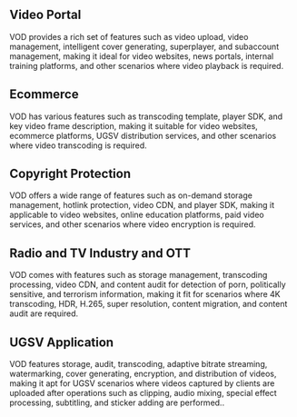 ## Video Portal
VOD provides a rich set of features such as video upload, video management, intelligent cover generating, superplayer, and subaccount management, making it ideal for video websites, news portals, internal training platforms, and other scenarios where video playback is required.

## Ecommerce
VOD has various features such as transcoding template, player SDK, and key video frame description, making it suitable for video websites, ecommerce platforms, UGSV distribution services, and other scenarios where video transcoding is required.

## Copyright Protection
VOD offers a wide range of features such as on-demand storage management, hotlink protection, video CDN, and player SDK, making it applicable to video websites, online education platforms, paid video services, and other scenarios where video encryption is required.

## Radio and TV Industry and OTT

VOD comes with features such as storage management, transcoding processing, video CDN, and content audit for detection of porn, politically sensitive, and terrorism information, making it fit for scenarios where 4K transcoding, HDR, H.265, super resolution, content migration, and content audit are required.

## UGSV Application

VOD features storage, audit, transcoding, adaptive bitrate streaming, watermarking, cover generating, encryption, and distribution of videos, making it apt for UGSV scenarios where videos captured by clients are uploaded after operations such as clipping, audio mixing, special effect processing, subtitling, and sticker adding are performed..

